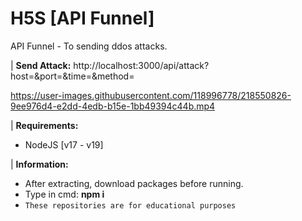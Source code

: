 # H5S [API Funnel]
API Funnel - To sending ddos attacks.

| **Send Attack:**
http://localhost:3000/api/attack?host=&port=&time=&method=

https://user-images.githubusercontent.com/118996778/218550826-9ee976d4-e2dd-4edb-b15e-1bb49394c44b.mp4

| **Requirements:**
 - NodeJS [v17 - v19]

| **Information:**
 - After extracting, download packages before running. 
 - Type in cmd: **npm i**
 - `These repositories are for educational purposes`
